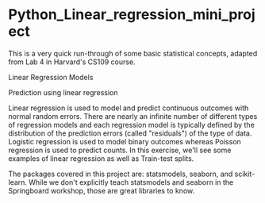 
# Python_Linear_regression_mini_project

This is a very quick run-through of some basic statistical concepts, adapted from Lab 4 in Harvard's CS109 course. 

Linear Regression Models

Prediction using linear regression

Linear regression is used to model and predict continuous outcomes with normal random errors. There are nearly an infinite number of different types of regression models and each regression model is typically defined by the distribution of the prediction errors (called "residuals") of the type of data. Logistic regression is used to model binary outcomes whereas Poisson regression is used to predict counts. In this exercise, we'll see some examples of linear regression as well as Train-test splits.

The packages covered in this project are:  statsmodels,  seaborn, and  scikit-learn. While we don't explicitly teach  statsmodels and  seaborn in the Springboard workshop, those are great libraries to know.

